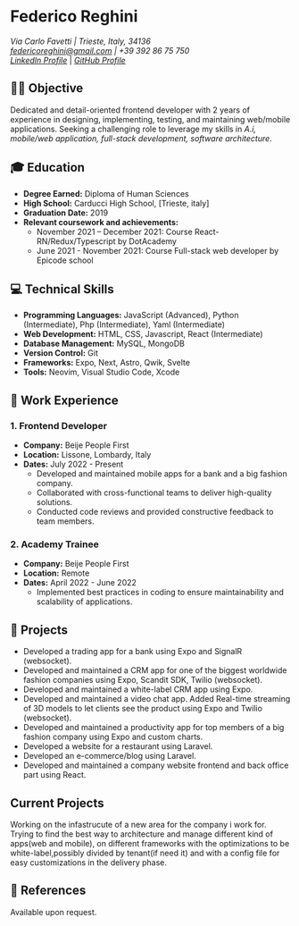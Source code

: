 # Federico Reghini
*Via Carlo Favetti | Trieste, Italy, 34136*  
*federicoreghini@gmail.com | +39 392 86 75 750*  
[*LinkedIn Profile*](https://www.linkedin.com/in/federico-reghini) | [*GitHub Profile*](https://github.com/federicoReghini)

## 👨‍💻 Objective
Dedicated and detail-oriented frontend developer with 2 years of experience in designing, implementing, testing, and maintaining web/mobile applications. Seeking a challenging role to leverage my skills in *A.i, mobile/web application, full-stack development, software architecture*.

## 🎓 Education
- **Degree Earned:** Diploma of Human Sciences
- **High School:** Carducci High School, [Trieste, italy]
- **Graduation Date:** 2019
- **Relevant coursework and achievements:**
  - November 2021 – December 2021: Course React-RN/Redux/Typescript by DotAcademy
  - June 2021 - November 2021: Course Full-stack web developer by Epicode school

## 💻 Technical Skills
- **Programming Languages:** JavaScript (Advanced), Python (Intermediate), Php (Intermediate), Yaml (Intermediate)
- **Web Development:** HTML, CSS, Javascript, React (Intermediate)
- **Database Management:** MySQL, MongoDB
- **Version Control:** Git
- **Frameworks:** Expo, Next, Astro, Qwik, Svelte
- **Tools:** Neovim, Visual Studio Code, Xcode

## 💼 Work Experience
### 1. Frontend Developer
- **Company:** Beije People First
- **Location:** Lissone, Lombardy, Italy
- **Dates:** July 2022 - Present
  - Developed and maintained mobile apps for a bank and a big fashion company.
  - Collaborated with cross-functional teams to deliver high-quality solutions.
  - Conducted code reviews and provided constructive feedback to team members.

### 2. Academy Trainee
- **Company:** Beije People First
- **Location:** Remote
- **Dates:** April 2022 - June 2022
  - Implemented best practices in coding to ensure maintainability and scalability of applications.

## 🚀 Projects
- Developed a trading app for a bank using Expo and SignalR (websocket).
- Developed and maintained a CRM app for one of the biggest worldwide fashion companies using Expo, Scandit SDK, Twilio (websocket).
- Developed and maintained a white-label CRM app using Expo.
- Developed and maintained a video chat app. Added Real-time streaming of 3D models to let clients see the product using Expo and Twilio (websocket).
- Developed and maintained a productivity app for top members of a big fashion company using Expo and custom charts.
- Developed a website for a restaurant using Laravel.
- Developed an e-commerce/blog using Laravel.
- Developed and maintained a company website frontend and back office part using React.

## Current Projects
  Working on the infastrucute of a new area for the company i work for. Trying to find the best way to architecture and manage different kind of apps(web and mobile),
  on different frameworks with  the optimizations to be white-label,possibly divided by tenant(if need it) and with a config file for easy customizations in the 
  delivery phase.
  
## 📄 References
Available upon request.
